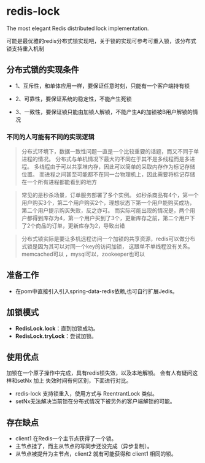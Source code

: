 # redis-lock

The most elegant Redis distributed lock implementation.

可能是最优雅的redis分布式锁实现吧，关于锁的实现可参考可重入锁，该分布式锁支持重入机制


## 分布式锁的实现条件

- 1、互斥性，和单体应用一样，要保证任意时刻，只能有一个客户端持有锁

- 2、可靠性，要保证系统的稳定性，不能产生死锁

- 3、一致性，要保证锁只能由加锁人解锁，不能产生A的加锁被B用户解锁的情况

### 不同的人可能有不同的实现逻辑

> 分布式环境下，数据一致性问题一直是一个比较重要的话题，而又不同于单进程的情况。 分布式与单机情况下最大的不同在于其不是多线程而是多进程。 多线程由于可以共享堆内存，因此可以简单的采取内存作为标记存储位置。 而进程之间甚至可能都不在同一台物理机上，因此需要将标记存储在一个所有进程都能看到的地方

> 常见的是秒杀场景，订单服务部署了多个实例。 如秒杀商品有4个，第一个用户购买3个，第二个用户购买2个，理想状态下第一个用户能购买成功，第二个用户提示购买失败，反之亦可。 而实际可能出现的情况是，两个用户都得到库存为4，第一个用户买到了3个，更新库存之前，第二个用户下了2个商品的订单，更新库存为2，导致出错

> 分布式锁实际是要让多机远程访问一个加锁的共享资源，redis可以做分布式锁是因为其可以对同一个key的访问加锁， 这跟单不单线程没有关系。memcached可以 ，mysql可以，zookeeper也可以

## 准备工作

- 在pom中直接引入引入spring-data-redis依赖,也可自行扩展Jedis。

## 加锁模式

- **RedisLock.lock**：直到加锁成功。
- **RedisLock.tryLock**：尝试加锁。

## 使用优点

加锁在一个原子操作中完成，具有redis锁失效，以及本地解锁。 会有人有疑问这样和setNx 加上 失效时间有何区别，下面进行对比。

- redis-lock 支持锁重入，使用方式与 ReentrantLock 类似。
- setNx无法解决当前锁在分布式情况下被另外的客户端解锁的可能。

## 存在缺点

- client1 在Redis一个主节点获得了一个锁。
- 主节点挂了，而主从节点的写同步还没完成（异步复制）。
- 从节点被提升为主节点，client2 就有可能获得和 client1 相同的锁。
